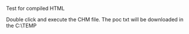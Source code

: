 Test for compiled HTML

Double click and execute the CHM file. The poc txt will be downloaded in the C:\TEMP

